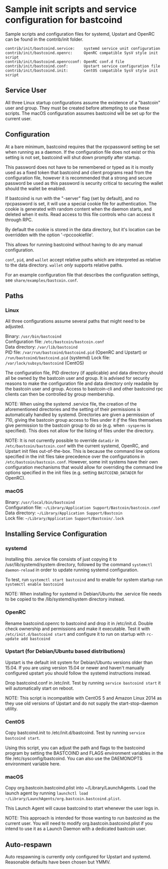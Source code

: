 Sample init scripts and service configuration for bastcoind
==========================================================

Sample scripts and configuration files for systemd, Upstart and OpenRC
can be found in the contrib/init folder.

    contrib/init/bastcoind.service:    systemd service unit configuration
    contrib/init/bastcoind.openrc:     OpenRC compatible SysV style init script
    contrib/init/bastcoind.openrcconf: OpenRC conf.d file
    contrib/init/bastcoind.conf:       Upstart service configuration file
    contrib/init/bastcoind.init:       CentOS compatible SysV style init script

Service User
---------------------------------

All three Linux startup configurations assume the existence of a "bastcoin" user
and group.  They must be created before attempting to use these scripts.
The macOS configuration assumes bastcoind will be set up for the current user.

Configuration
---------------------------------

At a bare minimum, bastcoind requires that the rpcpassword setting be set
when running as a daemon.  If the configuration file does not exist or this
setting is not set, bastcoind will shut down promptly after startup.

This password does not have to be remembered or typed as it is mostly used
as a fixed token that bastcoind and client programs read from the configuration
file, however it is recommended that a strong and secure password be used
as this password is security critical to securing the wallet should the
wallet be enabled.

If bastcoind is run with the "-server" flag (set by default), and no rpcpassword is set,
it will use a special cookie file for authentication. The cookie is generated with random
content when the daemon starts, and deleted when it exits. Read access to this file
controls who can access it through RPC.

By default the cookie is stored in the data directory, but it's location can be overridden
with the option '-rpccookiefile'.

This allows for running bastcoind without having to do any manual configuration.

`conf`, `pid`, and `wallet` accept relative paths which are interpreted as
relative to the data directory. `wallet` *only* supports relative paths.

For an example configuration file that describes the configuration settings,
see `share/examples/bastcoin.conf`.

Paths
---------------------------------

### Linux

All three configurations assume several paths that might need to be adjusted.

Binary:              `/usr/bin/bastcoind`  
Configuration file:  `/etc/bastcoin/bastcoin.conf`  
Data directory:      `/var/lib/bastcoind`  
PID file:            `/var/run/bastcoind/bastcoind.pid` (OpenRC and Upstart) or `/run/bastcoind/bastcoind.pid` (systemd)
Lock file:           `/var/lock/subsys/bastcoind` (CentOS)  

The configuration file, PID directory (if applicable) and data directory
should all be owned by the bastcoin user and group.  It is advised for security
reasons to make the configuration file and data directory only readable by the
bastcoin user and group.  Access to bastcoin-cli and other bastcoind rpc clients
can then be controlled by group membership.

NOTE: When using the systemd .service file, the creation of the aforementioned
directories and the setting of their permissions is automatically handled by
systemd. Directories are given a permission of 710, giving the bastcoin group
access to files under it _if_ the files themselves give permission to the
bastcoin group to do so (e.g. when `-sysperms` is specified). This does not allow
for the listing of files under the directory.

NOTE: It is not currently possible to override `datadir` in
`/etc/bastcoin/bastcoin.conf` with the current systemd, OpenRC, and Upstart init
files out-of-the-box. This is because the command line options specified in the
init files take precedence over the configurations in
`/etc/bastcoin/bastcoin.conf`. However, some init systems have their own
configuration mechanisms that would allow for overriding the command line
options specified in the init files (e.g. setting `BASTCOIND_DATADIR` for
OpenRC).

### macOS

Binary:              `/usr/local/bin/bastcoind`  
Configuration file:  `~/Library/Application Support/Bastcoin/bastcoin.conf`  
Data directory:      `~/Library/Application Support/Bastcoin`  
Lock file:           `~/Library/Application Support/Bastcoin/.lock`  

Installing Service Configuration
-----------------------------------

### systemd

Installing this .service file consists of just copying it to
/usr/lib/systemd/system directory, followed by the command
`systemctl daemon-reload` in order to update running systemd configuration.

To test, run `systemctl start bastcoind` and to enable for system startup run
`systemctl enable bastcoind`

NOTE: When installing for systemd in Debian/Ubuntu the .service file needs to be copied to the /lib/systemd/system directory instead.

### OpenRC

Rename bastcoind.openrc to bastcoind and drop it in /etc/init.d.  Double
check ownership and permissions and make it executable.  Test it with
`/etc/init.d/bastcoind start` and configure it to run on startup with
`rc-update add bastcoind`

### Upstart (for Debian/Ubuntu based distributions)

Upstart is the default init system for Debian/Ubuntu versions older than 15.04. If you are using version 15.04 or newer and haven't manually configured upstart you should follow the systemd instructions instead.

Drop bastcoind.conf in /etc/init.  Test by running `service bastcoind start`
it will automatically start on reboot.

NOTE: This script is incompatible with CentOS 5 and Amazon Linux 2014 as they
use old versions of Upstart and do not supply the start-stop-daemon utility.

### CentOS

Copy bastcoind.init to /etc/init.d/bastcoind. Test by running `service bastcoind start`.

Using this script, you can adjust the path and flags to the bastcoind program by
setting the BASTCOIND and FLAGS environment variables in the file
/etc/sysconfig/bastcoind. You can also use the DAEMONOPTS environment variable here.

### macOS

Copy org.bastcoin.bastcoind.plist into ~/Library/LaunchAgents. Load the launch agent by
running `launchctl load ~/Library/LaunchAgents/org.bastcoin.bastcoind.plist`.

This Launch Agent will cause bastcoind to start whenever the user logs in.

NOTE: This approach is intended for those wanting to run bastcoind as the current user.
You will need to modify org.bastcoin.bastcoind.plist if you intend to use it as a
Launch Daemon with a dedicated bastcoin user.

Auto-respawn
-----------------------------------

Auto respawning is currently only configured for Upstart and systemd.
Reasonable defaults have been chosen but YMMV.
